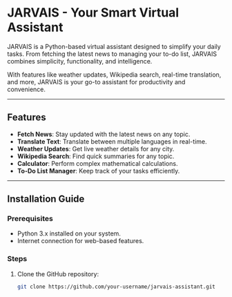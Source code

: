 # JARVAIS - Your Smart Virtual Assistant

JARVAIS is a Python-based virtual assistant designed to simplify your daily tasks. From fetching the latest news to managing your to-do list, JARVAIS combines simplicity, functionality, and intelligence.

With features like weather updates, Wikipedia search, real-time translation, and more, JARVAIS is your go-to assistant for productivity and convenience.

---

## Features

- **Fetch News**: Stay updated with the latest news on any topic.
- **Translate Text**: Translate between multiple languages in real-time.
- **Weather Updates**: Get live weather details for any city.
- **Wikipedia Search**: Find quick summaries for any topic.
- **Calculator**: Perform complex mathematical calculations.
- **To-Do List Manager**: Keep track of your tasks efficiently.

---

## Installation Guide

### Prerequisites
- Python 3.x installed on your system.
- Internet connection for web-based features.

### Steps
1. Clone the GitHub repository:
   ```bash
   git clone https://github.com/your-username/jarvais-assistant.git
